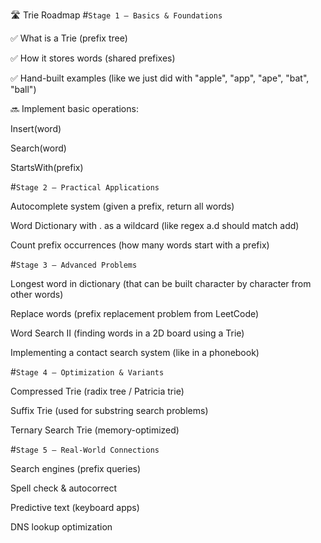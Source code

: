 🛣️ Trie Roadmap
#`Stage 1 – Basics & Foundations`

✅ What is a Trie (prefix tree)

✅ How it stores words (shared prefixes)

✅ Hand-built examples (like we just did with "apple", "app", "ape", "bat", "ball")

🔜 Implement basic operations:

Insert(word)

Search(word)

StartsWith(prefix)

#`Stage 2 – Practical Applications`

Autocomplete system (given a prefix, return all words)

Word Dictionary with . as a wildcard (like regex a.d should match add)

Count prefix occurrences (how many words start with a prefix)

#`Stage 3 – Advanced Problems`

Longest word in dictionary (that can be built character by character from other words)

Replace words (prefix replacement problem from LeetCode)

Word Search II (finding words in a 2D board using a Trie)

Implementing a contact search system (like in a phonebook)

#`Stage 4 – Optimization & Variants`

Compressed Trie (radix tree / Patricia trie)

Suffix Trie (used for substring search problems)

Ternary Search Trie (memory-optimized)

#`Stage 5 – Real-World Connections`

Search engines (prefix queries)

Spell check & autocorrect

Predictive text (keyboard apps)

DNS lookup optimization